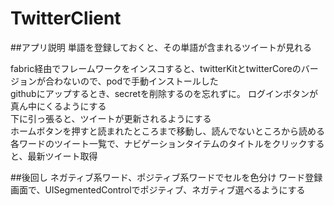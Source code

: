 # TwitterClient

##アプリ説明
単語を登録しておくと、その単語が含まれるツイートが見れる  	

fabric経由でフレームワークをインスコすると、twitterKitとtwitterCoreのバージョンが合わないので、podで手動インストールした  
githubにアップするとき、secretを削除するのを忘れずに。
ログインボタンが真ん中にくるようにする  
下に引っ張ると、ツイートが更新されるようにする  
ホームボタンを押すと読まれたところまで移動し、読んでないところから読める  
各ワードのツイート一覧で、ナビゲーションタイテムのタイトルをクリックすると、最新ツイート取得  

##後回し
ネガティブ系ワード、ポジティブ系ワードでセルを色分け
ワード登録画面で、UISegmentedControlでポジティブ、ネガティブ選べるようにする
